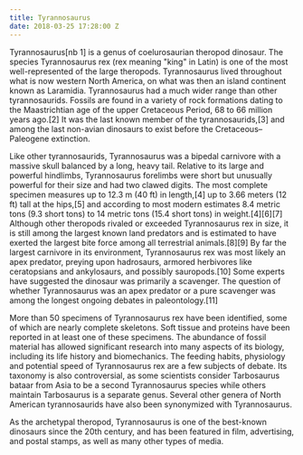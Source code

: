 ```yaml
---
title: Tyrannosaurus
date: 2018-03-25 17:28:00 Z
---
```


Tyrannosaurus[nb 1] is a genus of coelurosaurian theropod dinosaur. The species Tyrannosaurus rex (rex meaning "king" in Latin) is one of the most well-represented of the large theropods. Tyrannosaurus lived throughout what is now western North America, on what was then an island continent known as Laramidia. Tyrannosaurus had a much wider range than other tyrannosaurids. Fossils are found in a variety of rock formations dating to the Maastrichtian age of the upper Cretaceous Period, 68 to 66 million years ago.[2] It was the last known member of the tyrannosaurids,[3] and among the last non-avian dinosaurs to exist before the Cretaceous–Paleogene extinction.

Like other tyrannosaurids, Tyrannosaurus was a bipedal carnivore with a massive skull balanced by a long, heavy tail. Relative to its large and powerful hindlimbs, Tyrannosaurus forelimbs were short but unusually powerful for their size and had two clawed digits. The most complete specimen measures up to 12.3 m (40 ft) in length,[4] up to 3.66 meters (12 ft) tall at the hips,[5] and according to most modern estimates 8.4 metric tons (9.3 short tons) to 14 metric tons (15.4 short tons) in weight.[4][6][7] Although other theropods rivaled or exceeded Tyrannosaurus rex in size, it is still among the largest known land predators and is estimated to have exerted the largest bite force among all terrestrial animals.[8][9] By far the largest carnivore in its environment, Tyrannosaurus rex was most likely an apex predator, preying upon hadrosaurs, armored herbivores like ceratopsians and ankylosaurs, and possibly sauropods.[10] Some experts have suggested the dinosaur was primarily a scavenger. The question of whether Tyrannosaurus was an apex predator or a pure scavenger was among the longest ongoing debates in paleontology.[11]

More than 50 specimens of Tyrannosaurus rex have been identified, some of which are nearly complete skeletons. Soft tissue and proteins have been reported in at least one of these specimens. The abundance of fossil material has allowed significant research into many aspects of its biology, including its life history and biomechanics. The feeding habits, physiology and potential speed of Tyrannosaurus rex are a few subjects of debate. Its taxonomy is also controversial, as some scientists consider Tarbosaurus bataar from Asia to be a second Tyrannosaurus species while others maintain Tarbosaurus is a separate genus. Several other genera of North American tyrannosaurids have also been synonymized with Tyrannosaurus.

As the archetypal theropod, Tyrannosaurus is one of the best-known dinosaurs since the 20th century, and has been featured in film, advertising, and postal stamps, as well as many other types of media.